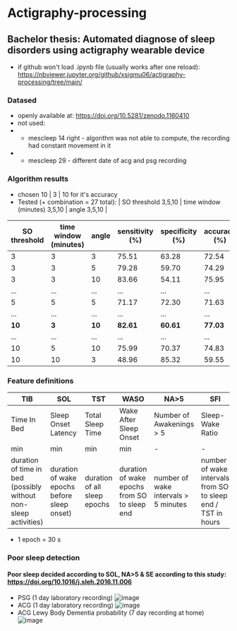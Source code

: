 # Actigraphy-processing

## Bachelor thesis: Automated diagnose of sleep disorders using actigraphy wearable device

+ if github won't load .ipynb file (usually works after one reload): https://nbviewer.jupyter.org/github/xsigmu06/actigraphy-processing/tree/main/ 

### Datased
- openly available at: https://doi.org/10.5281/zenodo.1160410
- not used:
- - mescleep 14 right - algorithm was not able to compute, the recording had constant movement in it
- - mescleep 29 - different date of acg and psg recording

### Algorithm results

- chosen 10 | 3 | 10 for it's accuracy
- Tested (+ combination = 27 total): | SO threshold 3,5,10 | time window (minutes) 3,5,10 | angle 3,5,10 |

|SO threshold | time window (minutes) | angle | sensitivity (%)| specificity (%)|accuracy (%)|MCC (-)| note |
| --- | --- | --- | --- | --- | --- | --- | ---|
|3 |3  |3 | 75.51| 63.28| 72.54|    0.34| - |
|3 |3  |5 | 79.28	|59.70| 	74.29|   0.35| - |
|3 |3 |10 | 83.66|  54.11| 75.95	 |   0.36| sensitivity |    
| ... | ... | ... | ... | ... | ... | ... |  ... |
|5| 5| 5| 71.17|	72.30|	71.63 |	0.36	|VanHees|
| ... | ... | ... | ... | ... | ... | ... |  ... |
|**10** |**3** |**10** | **82.61**| **60.61**| **77.03** | **0.40**| **accuracy**|
| ... | ... | ... | ... | ... | ... | ... |  ... |
|10 |5 |10 | 75.99 | 70.37 | 74.83 | 0.40 | balanced|
|10 |10 |3 | 48.96 | 85.32 | 59.55 | 0.28 | specificity|

### Feature definitions

|TIB|SOL|TST|WASO|NA>5|SFI|SWR|SE|
|---|---|---|---|---|---|---|---|
|Time In Bed|Sleep Onset Latency|Total Sleep Time|Wake After Sleep Onset|Number of Awakenings > 5|Sleep-Wake Ratio|Sleep Fragmentation Index|Sleep Efficiency|
|min|min|min|min|-|-|-|%|
| duration of time in bed (possibly without non-sleep activities)| duration of wake epochs before sleep onset)| duration of all sleep epochs| duration of wake epochs from SO to sleep end| number of wake intervals > 5 minutes|number of wake intervals from SO to sleep end / TST in hours | TST/WASO|  TST/TIB*100|
+ 1 epoch = 30 s

### Poor sleep detection

#### Poor sleep decided according to SOL, NA>5 & SE according to this study: https://doi.org/10.1016/j.sleh.2016.11.006

+ PSG (1 day laboratory recording)
![image](https://user-images.githubusercontent.com/60696576/116549648-0ab53100-a8f6-11eb-96cf-f2dfc10acf63.png)
+ ACG (1 day laboratory recording)
![image](https://user-images.githubusercontent.com/60696576/116549737-2587a580-a8f6-11eb-85c6-ea2389da5358.png)
+ ACG Lewy Body Dementia probability (7 day recording at home)
![image](https://user-images.githubusercontent.com/60696576/116549923-5f58ac00-a8f6-11eb-8204-7348cf3b461f.png)




